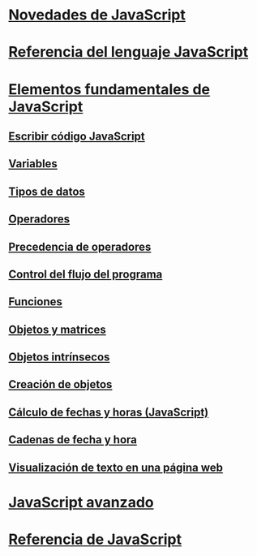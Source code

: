 # [Novedades de JavaScript](what-s-new-in-javascript.md)
# [Referencia del lenguaje JavaScript](javascript-language-reference.md)
# [Elementos fundamentales de JavaScript](javascript-fundamentals.md)
## [Escribir código JavaScript](writing-javascript-code.md)
## [Variables](variables-javascript.md)
## [Tipos de datos](data-types-javascript.md)
## [Operadores](operators-javascript.md)
## [Precedencia de operadores](operator-subtractprecedence-javascript.md)
## [Control del flujo del programa](controlling-program-flow-javascript.md)
## [Funciones](functions-javascript.md)
## [Objetos y matrices](objects-and-arrays-javascript.md)
## [Objetos intrínsecos](intrinsic-objects-javascript.md)
## [Creación de objetos](creating-objects-javascript.md)
## [Cálculo de fechas y horas (JavaScript)](calculating-dates-and-times-javascript.md)
## [Cadenas de fecha y hora](date-and-time-strings-javascript.md)
## [Visualización de texto en una página web](displaying-text-in-a-webpage-javascript.md)
# [JavaScript avanzado](advanced/TOC.md)
# [Referencia de JavaScript](reference/TOC.md)
